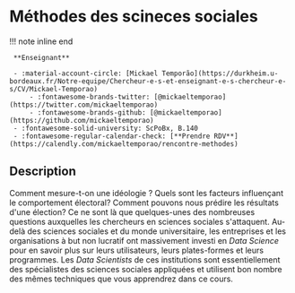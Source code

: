# Méthodes des scineces sociales

!!! note inline end

     **Enseignant**

     - :material-account-circle: [Mickael Temporão](https://durkheim.u-bordeaux.fr/Notre-equipe/Chercheur-e-s-et-enseignant-e-s-chercheur-e-s/CV/Mickael-Temporao)
         - :fontawesome-brands-twitter: [@mickaeltemporao](https://twitter.com/mickaeltemporao)
         - :fontawesome-brands-github: [@mickaeltemporao](https://github.com/mickaeltemporao)
     - :fontawesome-solid-university: ScPoBx, B.140
     - :fontawesome-regular-calendar-check: [**Prendre RDV**](https://calendly.com/mickaeltemporao/rencontre-methodes)


## Description

Comment mesure-t-on une idéologie ? Quels sont les facteurs influençant le comportement électoral? Comment pouvons nous prédire les résultats d'une élection? Ce ne sont là que quelques-unes des nombreuses questions auxquelles les chercheurs en sciences sociales s'attaquent. Au-delà des sciences sociales et du monde universitaire, les entreprises et les organisations à but non lucratif ont massivement investi en *Data Science* pour en savoir plus sur leurs utilisateurs, leurs plates-formes et leurs programmes. Les *Data Scientists* de ces institutions sont essentiellement des spécialistes des sciences sociales appliquées et utilisent bon nombre des mêmes techniques que vous apprendrez dans ce cours.

